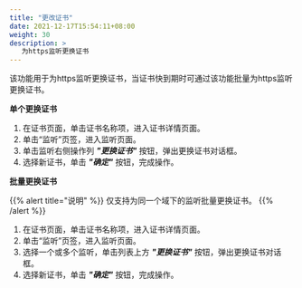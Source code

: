 ```yaml
---
title: "更改证书"
date: 2021-12-17T15:54:11+08:00
weight: 30
description: >
   为https监听更换证书
---
```



该功能用于为https监听更换证书，当证书快到期时可通过该功能批量为https监听更换证书。

**单个更换证书**

1. 在证书页面，单击证书名称项，进入证书详情页面。
2. 单击“监听”页签，进入监听页面。
3. 单击监听右侧操作列 **_"更换证书"_** 按钮，弹出更换证书对话框。
4. 选择新证书，单击 **_"确定"_** 按钮，完成操作。

**批量更换证书**

{{% alert title="说明" %}}
仅支持为同一个域下的监听批量更换证书。
{{% /alert %}}

1. 在证书页面，单击证书名称项，进入证书详情页面。
2. 单击“监听”页签，进入监听页面。
3. 选择一个或多个监听，单击列表上方 **_"更换证书"_** 按钮，弹出更换证书对话框。
4. 选择新证书，单击 **_"确定"_** 按钮，完成操作。